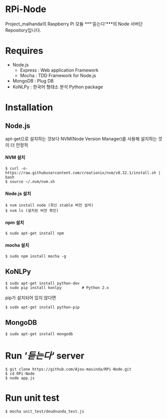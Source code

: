 # RPi-Node
Project_malhanda의 Raspberry Pi 모듈 ***'듣는다'***의 Node 서버단 Repository입니다.

# Requires
* Node.js
	* Express : Web application Framework
	* Mocha : TDD Framework for Node.js
* MongoDB : Plug DB
* KoNLPy : 한국어 형태소 분석 Python package

# Installation
## Node.js
apt-get으로 설치하는 것보다 NVM(Node Version Manager)를 사용해 설치하는 것이 더 안정적

#### NVM 설치

	$ curl -o- https://raw.githubusercontent.com/creationix/nvm/v0.32.1/install.sh | bash
	$ source ~/.nvm/nvm.sh	

#### Node.js 설치
	$ nvm install node (최신 stable 버전 설치)
	$ nvm ls (설치된 버전 확인)
	
#### npm 설치
	$ sudo apt-get install npm

#### mocha 설치
	$ sudo npm install mocha -g

## KoNLPy
	$ sudo apt-get install python-dev
	$ sudo pip install konlpy         # Python 2.x

pip가 설치되어 있지 않다면

	$ sudo apt-get install python-pip
	
## MongoDB
	$ sudo apt-get install mongodb
	
# Run ***'듣는다'*** server
	$ git clone https://github.com/Ajou-masinda/RPi-Node.git
	$ cd RPi-Node
	$ node app.js
	
# Run unit test
	$ mocha unit_test/deudnunda_test.js
